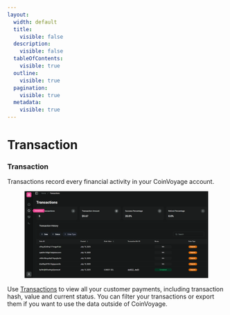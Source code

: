 ```yaml
---
layout:
  width: default
  title:
    visible: false
  description:
    visible: false
  tableOfContents:
    visible: true
  outline:
    visible: true
  pagination:
    visible: true
  metadata:
    visible: true
---
```


# Transaction

### Transaction

Transactions record every financial activity in your CoinVoyage account.&#x20;

<figure><img src="../.gitbook/assets/image (1).png" alt=""><figcaption></figcaption></figure>

Use [Transactions](https://dashboard.coinvoyage.io/transactions) to view all your customer payments, including transaction hash,  value and current status. You can filter your transactions or export them if you want to use the data outside of CoinVoyage.
